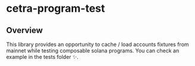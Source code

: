 # cetra-program-test

## Overview
This library provides an opportunity to cache / load accounts fixtures from mainnet while testing composable solana programs. You can check an example in the tests folder ✨.
